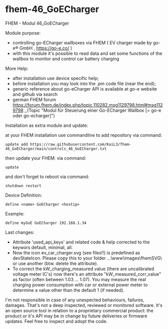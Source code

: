 # fhem-46_GoECharger
FHEM - Modul 46_GoECharger


Module purpose:

 - controlling go-ECharger wallboxes via FHEM ( EV charger made by go-e® GmbH , https://go-e.co/ )
 - with this module it's possible to read data and set some functions of the wallbox 
   to monitor and control car battery charging

More Help:

 - after installation use device specific help;
 - before installation you may look into the .pm code file (near the end);
 - generic reference about go-eCharger API is available at go-e website and github via search
 - german FHEM forum https://forum.fhem.de/index.php/topic,110282.msg1129798.html#msg1129798 
 ,,(Topic "Modul für Steuerung einer Go-ECharger Wallbox [= go-e oder go-echarger]") 
	

Installation as extra module and update:

at your FHEM installation use commandline to add repository via command:

	update add https://raw.githubusercontent.com/KaiL3/fhem-46_GoECharger/main/controls_46_GoECharger.txt

then update your FHEM: via command:

	update
	
and don't forget to reboot via command:

	shutdown restart

Device Definition:

 <code>define &lt;name&gt; GoECharger &lt;hostip&gt;</code>
 
Example:

 <code>define myGoE GoECharger 192.168.1.34</code>
 


Last changes: 

- Attribute 'used_api_keys' and related code & help corrected  to the keywors default, minimal, all.
- Now the icon ev_car_charger.svg (see files!!) is predefined as devStateIcon. Please copy this to your folder ...\www\images\fhemSVG\ or use another (btw. delete the attribute). 
- To correct the kW_charging_measured value (there are uncalibrated voltage meter IC's) now there's an attribute "kW_measured_corr_value" as factor (often between 1.03 ... 1.07). You may measure the real charging power consumption with car or external power meter to determine a value other than the default 1 (if needed).


I'm not responsible in case of any unexpected behaviours, failures, damages. That's not a deep inspected, reviewed or monitored software. It's an open source tool in relation to a proprietary commercial product: the product or it's API may be in change by future deliveries or firmware updates. Feel free to inspect and adopt the code.
